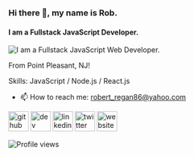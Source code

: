 ### Hi there 👋, my name is Rob.
#### I am a **Fullstack** JavaScript Developer.
![I am a **Fullstack** JavaScript Web Developer.](https://res.cloudinary.com/practicaldev/image/fetch/s--rIMJB0Lh--/c_imagga_scale,f_auto,fl_progressive,h_420,q_auto,w_1000/https://dev-to-uploads.s3.amazonaws.com/uploads/articles/881jdm7sdnril6hn3f3l.PNG)

From Point Pleasant, NJ!

Skills: JavaScript / Node.js / React.js 

- 📫 How to reach me: robert_regan86@yahoo.com 


[<img src='https://cdn.jsdelivr.net/npm/simple-icons@3.0.1/icons/github.svg' target ="_blank" alt='github' height='40'>](https://github.com/robregan)  [<img src='https://cdn.jsdelivr.net/npm/simple-icons@3.0.1/icons/dev-dot-to.svg' alt='dev' height='40'>](https://dev.to/rob_regan_dev)  [<img src='https://cdn.jsdelivr.net/npm/simple-icons@3.0.1/icons/linkedin.svg' alt='linkedin' height='40'>](https://www.linkedin.com/in/robert-regan-dev/)  [<img src='https://cdn.jsdelivr.net/npm/simple-icons@3.0.1/icons/twitter.svg' alt='twitter' height='40'>](https://twitter.com/rob_regan_dev)  [<img src='https://cdn.jsdelivr.net/npm/simple-icons@3.0.1/icons/icloud.svg' alt='website' height='40'>](https://robregan.dev)  

 

![Profile views](https://gpvc.arturio.dev/robregan)  
